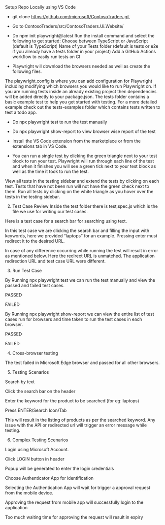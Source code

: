 Setup Repo Locally using VS Code

- git clone https://github.com/microsoft/ContosoTraders.git

- Go to ContosoTraders/src/ContosoTraders.Ui.Website/

- Do npm init playwright@latest
   Run the install command and select the following to get started:
Choose between TypeScript or JavaScript (default is TypeScript)
Name of your Tests folder (default is tests or e2e if you already have a tests folder in your project)
Add a GitHub Actions workflow to easily run tests on CI


- Playwright will download the browsers needed as well as create the following files.

The playwright.config is where you can add configuration for Playwright including modifying which browsers you would like to run Playwright on. If you are running tests inside an already existing project then dependencies will be added directly to your package.json.
The tests folder contains a basic example test to help you get started with testing. For a more detailed example check out the tests-examples folder which contains tests written to test a todo app.

- Do npx playwright test to run the test manually

- Do npx playwright show-report to view browser wise report of the test


- Install the VS Code extension from the marketplace or from the extensions tab in VS Code.



- You can run a single test by clicking the green triangle next to your test block to run your test. Playwright will run through each line of the test and when it finishes you will see a green tick next to your test block as well as the time it took to run the test.





View all tests in the testing sidebar and extend the tests by clicking on each test. Tests that have not been run will not have the green check next to them. Run all tests by clicking on the white triangle as you hover over the tests in the testing sidebar.

2. Test Case Review
Inside the test folder there is test,spec.js which is the file we use for writing our test cases.

Here is a test case for a search bar for searching using text. 


In this test case we are clicking the search bar and filling the input with keywords, here we provided “laptops” for an example. Pressing enter must redirect it to the desired URL.

In case of any difference occurring while running the test will result in error as mentioned below. Here the redirect URL is unmatched. The application redirection URL and test case URL were different.


3. Run Test Case

By Running npx playwright test we can run the test manually and view the passed and failed test cases.

PASSED


FAILED

By Running npx playwright show-report we can view the entire list of test cases run for browsers and time taken to run the test cases in each browser.

PASSED


FAILED


4. Cross-browser testing

The test failed in Microsoft Edge browser and passed for all other browsers.




5. Testing Scenarios

Search by text

Click the search bar on the header



Enter the keyword for the product to be searched (for eg: laptops)







Press ENTER/Search Icon/Tab


This will result in the listing of products as per the searched keyword.
Any issue with the API or redirected url will trigger an error message while testing.

6. Complex Testing Scenarios

Login using Microsoft Account.

Click LOGIN button in header



Popup will be generated to enter the login credentials





Choose Authenticator App for identification








Selecting the Authentication App will wait for trigger a approval request from the mobile device. 



Approving the request from mobile app will successfully login to the application








Too much waiting time for approving the request will result in expiry



